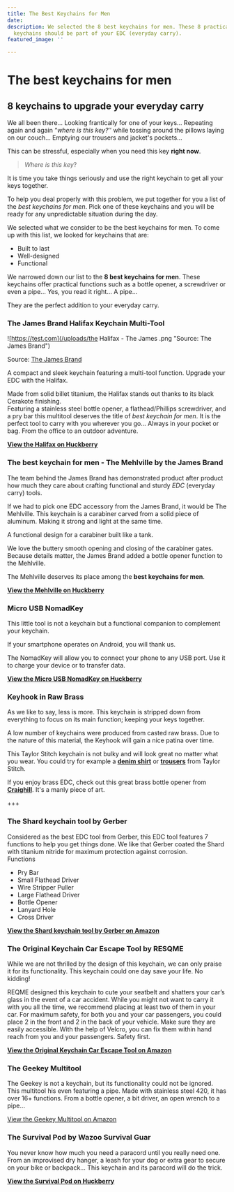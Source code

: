 ```yaml
---
title: The Best Keychains for Men
date: 
description: We selected the 8 best keychains for men. These 8 practical and robust
  keychains should be part of your EDC (everyday carry).
featured_image: ''

---
```

# The best keychains for men

## 8 keychains to upgrade your everyday carry

We all been there… Looking frantically for one of your keys… Repeating again and again “_where is this key?_’’ while tossing around the pillows laying on our couch... Emptying our trousers and jacket's pockets...

This can be stressful, especially when you need this key **right now**.

> _Where is this key_?

It is time you take things seriously and use the right keychain to get all your keys together.

To help you deal properly with this problem, we put together for you a list of the _best keychains for men_. Pick one of these keychains and you will be ready for any unpredictable situation during the day.

We selected what we consider to be the best keychains for men. To come up with this list, we looked for keychains that are:

* Built to last
* Well-designed
* Functional

We narrowed down our list to the **8 best keychains for men**. These keychains offer practical functions such as a bottle opener, a screwdriver or even a pipe... Yes, you read it right... A pipe…

They are the perfect addition to your everyday carry.

### The James Brand Halifax Keychain Multi-Tool

![https://test.com](/uploads/the Halifax - The James .png "Source: The James Brand")

Source: [The James Brand](https://shop.thejamesbrand.com/products/the-halifax?variant=12247075717221)

A compact and sleek keychain featuring a multi-tool function. Upgrade your EDC with the Halifax.

Made from solid billet titanium, the Halifax stands out thanks to its black Cerakote finishing.  
Featuring a stainless steel bottle opener, a flathead/Phillips screwdriver, and a pry bar this multitool deserves the title of _best keychain for men_. It is the perfect tool to carry with you wherever you go… Always in your pocket or bag. From the office to an outdoor adventure.

[**View the Halifax on Huckberry**](https://www.idevaffiliate.com/31555/idevaffiliate.php?id=1309&url=38194 "the Halifax ")

### The best keychain for men - The Mehlville by the James Brand

The team behind the James Brand has demonstrated product after product how much they care about crafting functional and sturdy _EDC_ (everyday carry) tools.

If we had to pick one EDC accessory from the James Brand, it would be The Mehlville. This keychain is a carabiner carved from a solid piece of aluminum. Making it strong and light at the same time.

A functional design for a carabiner built like a tank.

We love the buttery smooth opening and closing of the carabiner gates. Because details matter, the James Brand added a bottle opener function to the Mehlville.

The Mehlville deserves its place among the **best keychains for men**.

[**View the Mehlville on Huckberry**](https://www.idevaffiliate.com/31555/idevaffiliate.php?id=1309&url=38190 "The Mehlville")

### Micro USB NomadKey

This little tool is not a keychain but a functional companion to complement your keychain.

If your smartphone operates on Android, you will thank us.

The NomadKey will allow you to connect your phone to any USB port. Use it to charge your device or to transfer data.

[**View the Micro USB NomadKey on Huckberry**]()

### Keyhook in Raw Brass

As we like to say, less is more. This keychain is stripped down from everything to focus on its main function; keeping your keys together.

A low number of keychains were produced from casted raw brass. Due to the nature of this material, the Keyhook will gain a nice patina over time.

This Taylor Stitch keychain is not bulky and will look great no matter what you wear. You could try for example a [**denim shirt**](https://www.idevaffiliate.com/31555/idevaffiliate.php?id=1309&url=38195) or [**trousers**](https://www.idevaffiliate.com/31555/idevaffiliate.php?id=1309&url=38193) from Taylor Stitch.

If you enjoy brass EDC, check out this great brass bottle opener from [**Craighill**](https://www.idevaffiliate.com/31555/idevaffiliate.php?id=1309&url=38196). It's a manly piece of art. 

\+++

### The Shard keychain tool by Gerber

Considered as the best EDC tool from Gerber, this EDC tool features 7 functions to help you get things done. We like that Gerber coated the Shard with titanium nitride for maximum protection against corrosion.  
Functions

* Pry Bar
* Small Flathead Driver
* Wire Stripper Puller
* Large Flathead Driver
* Bottle Opener
* Lanyard Hole
* Cross Driver

[**View the Shard keychain tool by Gerber on Amazon**](https://amzn.to/38XLhxt)

### The Original Keychain Car Escape Tool by RESQME

While we are not thrilled by the design of this keychain, we can only praise it for its functionality. This keychain could one day save your life. No kidding!

REQME designed this keychain to cute your seatbelt and shatters your car’s glass in the event of a car accident. While you might not want to carry it with you all the time, we recommend placing at least two of them in your car. For maximum safety, for both you and your car passengers, you could place 2 in the front and 2 in the back of your vehicle. Make sure they are easily accessible. With the help of Velcro, you can fix them within hand reach from you and your passengers. Safety first.

[**View the Original Keychain Car Escape Tool on Amazon**](https://amzn.to/392akQk "The Original Keychain Car Escape Tool")

### 

### The Geekey Multitool

The Geekey is not a keychain, but its functionality could not be ignored. This multitool his even featuring a pipe. Made with stainless steel 420, it has over 16+ functions. From a bottle opener, a bit driver, an open wrench to a pipe…

[View the Geekey Multitool on Amazon](https://amzn.to/2w781gk "The Geekey Multitool")

### 

### The Survival Pod by Wazoo Survival Guar

You never know how much you need a paracord until you really need one. From an improvised dry hanger, a leash for your dog or extra gear to secure on your bike or backpack… This keychain and its paracord will do the trick.

[**View the Survival Pod on Huckberry**](https://www.idevaffiliate.com/31555/idevaffiliate.php?id=1309&url=38192 "The Survival Pod")